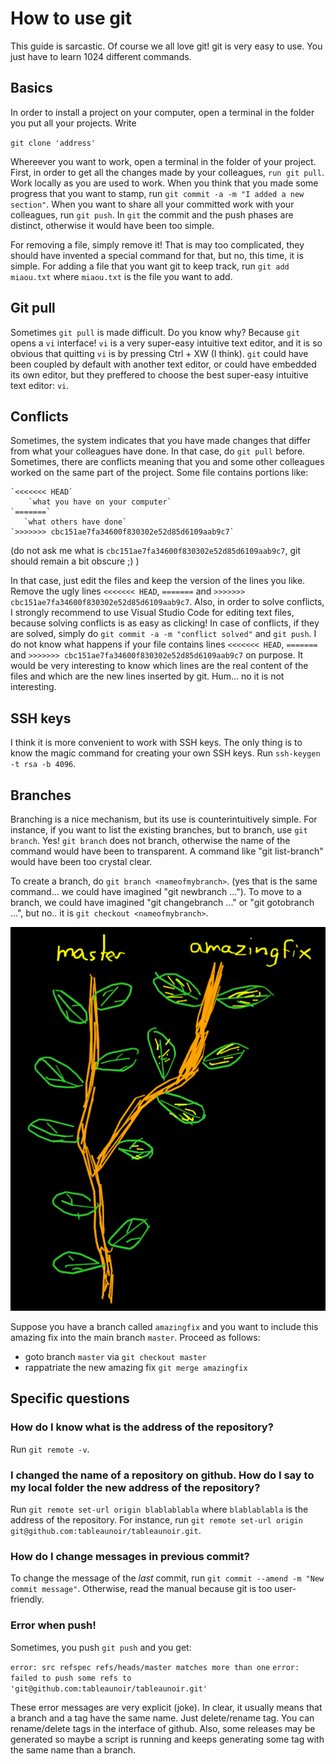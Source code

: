 # How to use git

This guide is sarcastic. Of course we all love git! git is very easy to use. You just have to learn 1024 different commands.

## Basics


In order to install a project on your computer, open a terminal in the folder you put all your projects. Write 

`git clone 'address'` 


Whereever you want to work, open a terminal in the folder of your project. First, in order to get all the changes made by your colleagues, `run git pull`.
    Work locally as you are used to work. When you think that you made some progress that you want to stamp, run `git commit -a -m "I added a new section"`.
    When you want to share all your committed work with your colleagues, run `git push`. In `git` the commit and the push phases are distinct, otherwise it would have been too simple.

For removing a file, simply remove it! That is may too complicated, they should have invented a special command for that, but no, this time, it is simple.
   For adding a file that you want git to keep track, run `git add miaou.txt` where `miaou.txt` is the file you want to add.
   
  
  
## Git pull

Sometimes `git pull` is made difficult. Do you know why? Because `git` opens a `vi` interface! `vi` is a very super-easy intuitive text editor, and it is so obvious that quitting `vi` is by pressing Ctrl + XW (I think). `git` could have been coupled by default with another text editor, or could have embedded its own editor, but they preffered to choose the best super-easy intuitive text editor: `vi`.
   
  
## Conflicts

 Sometimes, the system indicates that you have made changes that differ from what your colleagues have done. In that case, do `git pull` before.
    Sometimes, there are conflicts meaning that you and some other colleagues worked on the same part of the project. Some file contains portions like:
   
    `<<<<<<< HEAD`
        `what you have on your computer`
    `=======`
       `what others have done`
    `>>>>>>> cbc151ae7fa34600f830302e52d85d6109aab9c7`
    
 (do not ask me what is `cbc151ae7fa34600f830302e52d85d6109aab9c7`, git should remain a bit obscure ;) )
    
   In that case, just edit the files and keep the version of the lines you like. Remove the ugly lines `<<<<<<< HEAD`, `=======` and `>>>>>>> cbc151ae7fa34600f830302e52d85d6109aab9c7`. Also, in order to solve conflicts, I strongly recommend to use Visual Studio Code for editing text files, because solving conflicts is as easy as clicking!
   In case of conflicts, if they are solved, simply do `git commit -a -m "conflict solved"` and `git push`. I do not know what happens if your file contains lines `<<<<<<< HEAD`, `=======` and `>>>>>>> cbc151ae7fa34600f830302e52d85d6109aab9c7` on purpose. It would be very interesting to know which lines are the real content of the files and which are the new lines inserted by git. Hum... no it is not interesting.



## SSH keys

I think it is more convenient to work with SSH keys. The only thing is to know the magic command for creating your own SSH keys.
Run `ssh-keygen -t rsa -b 4096`.



## Branches

Branching is a nice mechanism, but its use is counterintuitively simple. For instance, if you want to list the existing branches, but to branch, use `git branch`. Yes! `git branch` does not branch, otherwise the name of the command would have been to transparent. A command like "git list-branch" would have been too crystal clear. 

To create a branch, do `git branch <nameofmybranch>`. (yes that is the same command... we could have imagined "git newbranch ..."). 
To move to a branch, we could have imagined "git changebranch ..." or "git gotobranch ...", but no.. it is `git checkout <nameofmybranch>`. 

<img src="branchmasteramazingfix.png"/>





Suppose you have a branch called `amazingfix` and you want to include this amazing fix into the main branch `master`. Proceed as follows:
- goto branch `master` via `git checkout master`
- rappatriate the new amazing fix `git merge amazingfix`





## Specific questions

### How do I know what is the address of the repository?

Run `git remote -v`.


### I changed the name of a repository on github. How do I say to my local folder the new address of the repository?

Run  `git remote set-url origin blablablabla` where `blablablabla` is the address of the repository. For instance, run `git remote set-url origin git@github.com:tableaunoir/tableaunoir.git`.







### How do I change messages in previous commit?

To change the message of the *last* commit, run `git commit --amend -m "New commit message"`. Otherwise, read the manual because git is too user-friendly.


### Error when push!

Sometimes, you push `git push` and you get:

`error: src refspec refs/heads/master matches more than one`
`error: failed to push some refs to 'git@github.com:tableaunoir/tableaunoir.git'`

These error messages are very explicit (joke). In clear, it usually means that a branch and a tag have the same name. Just delete/rename tag. You can rename/delete tags in the interface of github. Also, some releases may be generated so maybe a script is running and keeps generating some tag with the same name than a branch.



